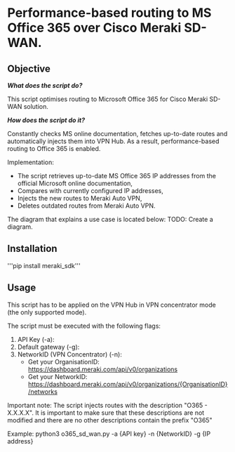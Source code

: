 # Performance-based routing to MS Office 365 over Cisco Meraki SD-WAN.

## Objective

***What does the script do?***

This script optimises routing to Microsoft Office 365 for Cisco Meraki SD-WAN solution.

***How does the script do it?***

Constantly checks MS online documentation, fetches up-to-date routes and automatically injects them into VPN Hub.
As a result, performance-based routing to Office 365 is enabled.

Implementation:
- The script retrieves up-to-date MS Office 365 IP addresses from the official Microsoft online documentation, 
- Compares with currently configured IP addresses, 
- Injects the new routes to Meraki Auto VPN, 
- Deletes outdated routes from Meraki Auto VPN.

The diagram that explains a use case is located below: 
TODO: Create a diagram.

## Installation

'''pip install meraki_sdk'''

## Usage

This script has to be applied on the VPN Hub in VPN concentrator mode (the only supported mode).

The script must be executed with the following flags:

1. API Key (-a): 
2. Default gateway (-g):
3. NetworkID (VPN Concentrator) (-n):
	- Get your OrganisationID:
	https://dashboard.meraki.com/api/v0/organizations
	- Get your NetworkID:
	https://dashboard.meraki.com/api/v0/organizations/{OrganisationID}/networks
	
Important note:
The script injects routes with the description "O365 - X.X.X.X". It is important to make sure that these descriptions are not modified and there are no other descriptions contain the prefix "O365"

Example:
python3 o365_sd_wan.py -a {API key} -n {NetworkID} -g {IP address}


